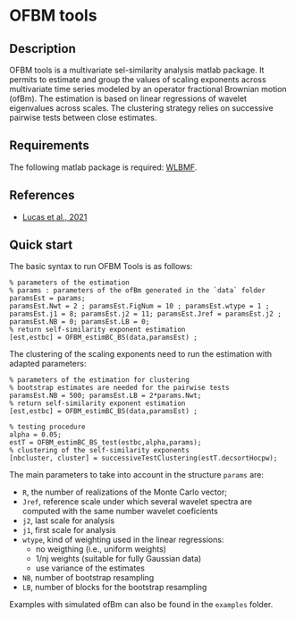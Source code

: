 OFBM tools
===

## Description
OFBM tools is a multivariate sel-similarity analysis matlab package. It permits to estimate and group the values of scaling exponents across multivariate time series modeled by an operator fractional Brownian motion (ofBm). The estimation is based on linear regressions of wavelet eigenvalues across scales. The clustering strategy relies on successive pairwise tests between close estimates.

## Requirements
The following matlab package is required: [WLBMF](https://www.irit.fr/~Herwig.Wendt/software.html).

## References
  - [Lucas et al., 2021](https://www.irit.fr/~Herwig.Wendt/data/LucasEUSIPCO2021.pdf)
  
## Quick start
The basic syntax to run OFBM Tools is as follows:

```
% parameters of the estimation
% params : parameters of the ofBm generated in the `data` folder
paramsEst = params; 
paramsEst.Nwt = 2 ; paramsEst.FigNum = 10 ; paramsEst.wtype = 1 ;
paramsEst.j1 = 8; paramsEst.j2 = 11; paramsEst.Jref = paramsEst.j2 ; 
paramsEst.NB = 0; paramsEst.LB = 0;
% return self-similarity exponent estimation
[est,estbc] = OFBM_estimBC_BS(data,paramsEst) ;
```

The clustering of the scaling exponents need to run the estimation with adapted parameters:
```
% parameters of the estimation for clustering 
% bootstrap estimates are needed for the pairwise tests
paramsEst.NB = 500; paramsEst.LB = 2*params.Nwt; 
% return self-similarity exponent estimation
[est,estbc] = OFBM_estimBC_BS(data,paramsEst) ;

% testing procedure
alpha = 0.05;
estT = OFBM_estimBC_BS_test(estbc,alpha,params);
% clustering of the self-similarity exponents
[nbcluster, cluster] = successiveTestClustering(estT.decsortHocpw);
```

The main parameters to take into account in the structure `params` are:

  - `R`, the number of realizations of the Monte Carlo vector;
  - `Jref`, reference scale under which several wavelet spectra are computed with the same number wavelet coeficients
  - `j2`, last scale for analysis
  - `j1`, first scale for analysis
  - `wtype`, kind of weighting used in the linear regressions:
    - no weigthing  (i.e., uniform weights)
    - 1/nj weights  (suitable for fully Gaussian data)
    - use variance of the estimates
  - `NB`, number of bootstrap resampling
  - `LB`, number of blocks for the bootstrap resampling
  
Examples with simulated ofBm can also be found in the `examples` folder.

